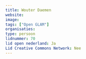```yaml
---
title: Wouter Daemen
website: 
image: 
tags: ["Open GLAM"]
organisaties:
type: persoon
lidnummer: 70
lid open nederland: Ja
Lid Creative Commons Network: Nee
---
```


